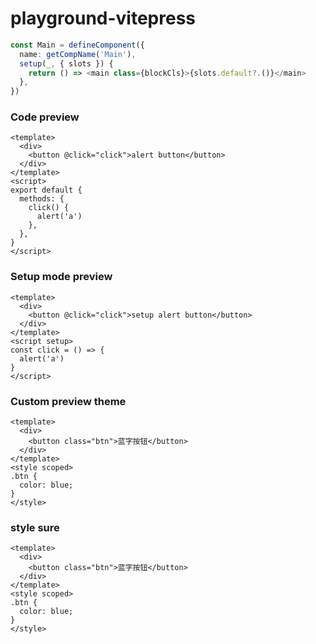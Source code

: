 # playground-vitepress

```ts
const Main = defineComponent({
  name: getCompName('Main'),
  setup(_, { slots }) {
    return () => <main class={blockCls}>{slots.default?.()}</main>
  },
})
```

### Code preview

```vue demo
<template>
  <div>
    <button @click="click">alert button</button>
  </div>
</template>
<script>
export default {
  methods: {
    click() {
      alert('a')
    },
  },
}
</script>
```

### Setup mode preview

```vue demo
<template>
  <div>
    <button @click="click">setup alert button</button>
  </div>
</template>
<script setup>
const click = () => {
  alert('a')
}
</script>
```

### Custom preview theme

```vue demo=VueCode1
<template>
  <div>
    <button class="btn">蓝字按钮</button>
  </div>
</template>
<style scoped>
.btn {
  color: blue;
}
</style>
```

### style sure

```vue demo
<template>
  <div>
    <button class="btn">蓝字按钮</button>
  </div>
</template>
<style scoped>
.btn {
  color: blue;
}
</style>
```
